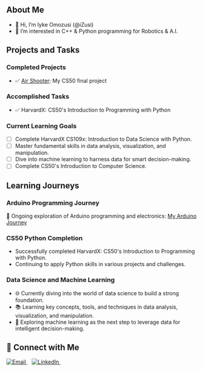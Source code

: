 ## About Me

- 👋 Hi, I’m Iyke Omozusi (@iZusi)
- 👀 I’m interested in C++ & Python programming for Robotics & A.I.

## Projects and Tasks

### Completed Projects
- ✅ [Air Shooter](https://github.com/iZusi/air_shooter): My CS50 final project

### Accomplished Tasks
- ✅ HarvardX: CS50's Introduction to Programming with Python

### Current Learning Goals
- [ ] Complete HarvardX CS109x: Introduction to Data Science with Python.
- [ ] Master fundamental skills in data analysis, visualization, and manipulation.
- [ ] Dive into machine learning to harness data for smart decision-making.
- [ ] Complete CS50's Introduction to Computer Science.

## Learning Journeys

### Arduino Programming Journey
🚀 Ongoing exploration of Arduino programming and electronics: [My Arduino Journey](https://github.com/iZusi/My-Arduino-Journey)

### CS50 Python Completion
- Successfully completed HarvardX: CS50's Introduction to Programming with Python.
- Continuing to apply Python skills in various projects and challenges.

### Data Science and Machine Learning
- 🌐 Currently diving into the world of data science to build a strong foundation.
- 📚 Learning key concepts, tools, and techniques in data analysis, visualization, and manipulation.
- 🤖 Exploring machine learning as the next step to leverage data for intelligent decision-making.

## 🚀 Connect with Me
<p align="left">
  <a href="mailto:iyke.zusi@gmail.com">
    <img src="https://img.shields.io/badge/Email-%23D14836.svg?&style=for-the-badge&logo=gmail&logoColor=white" alt="Email">
  </a>&nbsp;&nbsp;
  <a href="https://www.linkedin.com/in/iomozusi/">
    <img src="https://img.shields.io/badge/LinkedIn-%230077B5.svg?&style=for-the-badge&logo=linkedin&logoColor=white" alt="LinkedIn">
  </a>&nbsp;&nbsp;
</p>

<!---
iZusi/iZusi is a ✨ special ✨ repository because its `README.md` (this file) appears on your GitHub profile.
You can click the Preview link to take a look at your changes.
--->
